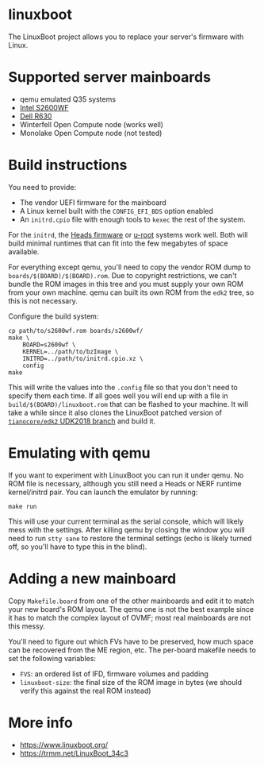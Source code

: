 # linuxboot
The LinuxBoot project allows you to replace your server's firmware with Linux.

Supported server mainboards
===
* qemu emulated Q35 systems
* [Intel S2600WF](https://trmm.net/S2600wf)
* [Dell R630](https://trmm.net/NERF)
* Winterfell Open Compute node (works well)
* Monolake Open Compute node (not tested)

Build instructions
===
You need to provide:
* The vendor UEFI firmware for the mainboard
* A Linux kernel built with the `CONFIG_EFI_BDS` option enabled
* An `initrd.cpio` file with enough tools to `kexec` the rest of the system.

For the `initrd`, the [Heads firmware](http://osresearch.net/) or
[u-root](https://github.com/u-root/u-root) systems work well.
Both will build minimal runtimes that can fit into the few megabytes
of space available.

For everything except qemu, you'll need to copy the vendor ROM dump
to `boards/$(BOARD)/$(BOARD).rom`.  Due to copyright restrictions, we can't
bundle the ROM images in this tree and you must supply your own ROM from
your own machine.  qemu can built its own ROM from the `edk2` tree,
so this is not necessary.

Configure the build system:

    cp path/to/s2600wf.rom boards/s2600wf/
    make \
    	BOARD=s2600wf \
    	KERNEL=../path/to/bzImage \
    	INITRD=../path/to/initrd.cpio.xz \
    	config
    make

This will write the values into the `.config` file so that you don't
need to specify them each time.  If all goes well you will end up with
a file in `build/$(BOARD)/linuxboot.rom` that can be flashed to your machine.
It will take a while since it also clones the LinuxBoot patched version
of [`tianocore/edk2` UDK2018 branch](https://github.com/linuxboot/edk2/tree/UDK2018)
and build it.


Emulating with qemu
===

If you want to experiment with LinuxBoot you can run it under qemu.
No ROM file is necessary, although you still need a Heads or NERF runtime
kernel/initrd pair.  You can launch the emulator by running:

    make run

This will use your current terminal as the serial console, which
will likely mess with the settings.  After killing qemu by closing
the window you will need to run `stty sane` to restore the terminal
settings (echo is likely turned off, so you'll have to type this in
the blind).


Adding a new mainboard
===

Copy `Makefile.board` from one of the other mainboards and edit it to match
your new board's ROM layout.  The qemu one is not the best example since it has
to match the complex layout of OVMF; most real mainboards are not this messy.

You'll need to figure out which FVs have to be preserved, how much space
can be recovered from the ME region, etc.  The per-board makefile needs
to set the following variables:

* `FVS`: an ordered list of IFD, firmware volumes and padding
* `linuxboot-size`: the final size of the ROM image in bytes (we should verify this against the real ROM instead)


More info
===
* https://www.linuxboot.org/
* https://trmm.net/LinuxBoot_34c3

